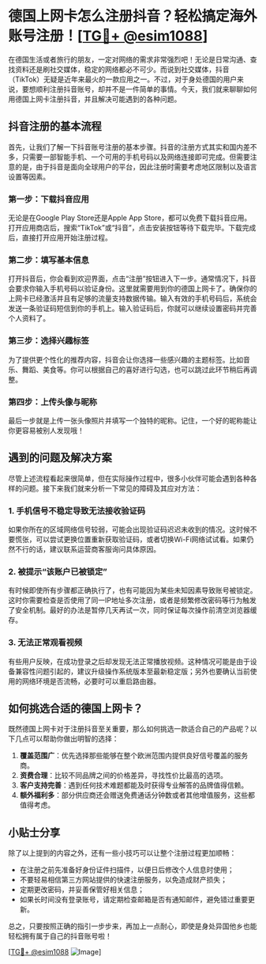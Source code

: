# 德国上网卡怎么注册抖音？轻松搞定海外账号注册！[[TG💪+ @esim1088](https://t.me/s/esim1088)]

在德国生活或者旅行的朋友，一定对网络的需求非常强烈吧！无论是日常沟通、查找资料还是刷社交媒体，稳定的网络都必不可少。而说到社交媒体，抖音（TikTok）无疑是近年来最火的一款应用之一。不过，对于身处德国的用户来说，要想顺利注册抖音账号，却并不是一件简单的事情。今天，我们就来聊聊如何用德国上网卡注册抖音，并且解决可能遇到的各种问题。

## 抖音注册的基本流程

首先，让我们了解一下抖音账号注册的基本步骤。抖音的注册方式其实和国内差不多，只需要一部智能手机、一个可用的手机号码以及网络连接即可完成。但需要注意的是，由于抖音是面向全球用户的平台，因此注册时需要考虑地区限制以及语言设置等因素。

### 第一步：下载抖音应用

无论是在Google Play Store还是Apple App Store，都可以免费下载抖音应用。打开应用商店后，搜索“TikTok”或“抖音”，点击安装按钮等待下载完毕。下载完成后，直接打开应用开始注册过程。

### 第二步：填写基本信息

打开抖音后，你会看到欢迎界面，点击“注册”按钮进入下一步。通常情况下，抖音会要求你输入手机号码以验证身份。这里就需要用到你的德国上网卡了。确保你的上网卡已经激活并且有足够的流量支持数据传输。输入有效的手机号码后，系统会发送一条验证码短信到你的手机上。输入验证码后，你就可以继续设置密码并完善个人资料了。

### 第三步：选择兴趣标签

为了提供更个性化的推荐内容，抖音会让你选择一些感兴趣的主题标签。比如音乐、舞蹈、美食等。你可以根据自己的喜好进行勾选，也可以跳过此环节稍后再调整。

### 第四步：上传头像与昵称

最后一步就是上传一张头像照片并填写一个独特的昵称。记住，一个好的昵称能让你更容易被别人发现哦！

## 遇到的问题及解决方案

尽管上述流程看起来很简单，但在实际操作过程中，很多小伙伴可能会遇到各种各样的问题。接下来我们就来分析一下常见的障碍及其应对方法：

### 1. 手机信号不稳定导致无法接收验证码

如果你所在的区域网络信号较弱，可能会出现验证码迟迟未收到的情况。这时候不要慌张，可以尝试更换位置重新获取验证码，或者切换Wi-Fi网络试试看。如果仍然不行的话，建议联系运营商客服询问具体原因。

### 2. 被提示“该账户已被锁定”

有时候即使所有步骤都正确执行了，也有可能因为某些未知因素导致账号被锁定。这时你需要检查是否使用了同一IP地址多次注册，或者是频繁修改密码等行为触发了安全机制。最好的办法是暂停几天再试一次，同时保证每次操作前清空浏览器缓存。

### 3. 无法正常观看视频

有些用户反映，在成功登录之后却发现无法正常播放视频。这种情况可能是由于设备兼容性问题引起的，建议升级操作系统版本至最新稳定版；另外也要确认当前使用的网络环境是否流畅，必要时可以重启路由器。

## 如何挑选合适的德国上网卡？

既然德国上网卡对于注册抖音至关重要，那么如何挑选一款适合自己的产品呢？以下几点可以帮助你做出明智的选择：

1. **覆盖范围广**：优先选择那些能够在整个欧洲范围内提供良好信号覆盖的服务商。
2. **资费合理**：比较不同品牌之间的价格差异，寻找性价比最高的选项。
3. **客户支持完善**：遇到任何技术难题都能及时获得专业解答的品牌值得信赖。
4. **额外福利多**：部分供应商还会赠送免费通话分钟数或者其他增值服务，这些都值得考虑。

## 小贴士分享

除了以上提到的内容之外，还有一些小技巧可以让整个注册过程更加顺畅：

- 在注册之前先准备好身份证件扫描件，以便日后修改个人信息时使用；
- 不要轻易相信第三方网站提供的快速注册服务，以免造成财产损失；
- 定期更改密码，并妥善保管好相关信息；
- 如果长时间没有登录账号，请定期检查邮箱是否有通知邮件，避免错过重要更新。

总之，只要按照正确的指引一步步来，再加上一点耐心，即使是身处异国他乡也能轻松拥有属于自己的抖音账号啦！

[[TG💪+ @esim1088](https://t.me/s/esim1088) ![Image](https://i.postimg.cc/4NQfJmqS/Snipaste-2025-05-13-00-14-12.png)]